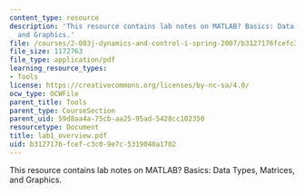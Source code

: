 ```yaml
---
content_type: resource
description: 'This resource contains lab notes on MATLAB? Basics: Data Types, Matrices,
  and Graphics.'
file: /courses/2-003j-dynamics-and-control-i-spring-2007/b3127176fcefc3c09e7c5319040a1702_lab1_overview.pdf
file_size: 1172763
file_type: application/pdf
learning_resource_types:
- Tools
license: https://creativecommons.org/licenses/by-nc-sa/4.0/
ocw_type: OCWFile
parent_title: Tools
parent_type: CourseSection
parent_uid: 59d8aa4a-75cb-aa25-95ad-5428cc102350
resourcetype: Document
title: lab1_overview.pdf
uid: b3127176-fcef-c3c0-9e7c-5319040a1702
---
```

This resource contains lab notes on MATLAB? Basics: Data Types, Matrices, and Graphics.
